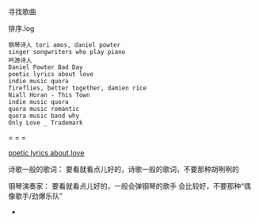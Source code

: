 
寻找歌曲

排序.log
```
钢琴诗人 tori amos, daniel powter
singer songwriters who play piano
吟游诗人
Daniel Powter Bad Day
poetic lyrics about love
indie music quora
fireflies, better together, damien rice
Niall Horan - This Town
indie music quora
quora music romantic
quora music band why
Only Love _ Trademark
```

= = =

[poetic lyrics about love](https://pop.inquirer.net/2016/04/16-pop-songs-with-lyrics-that-work-as-poetry/)

诗歌一般的歌词：
要看就看点儿好的，诗歌一般的歌词，不要那种胡咧咧的

钢琴演奏家：
要看就看点儿好的，一般会弹钢琴的歌手 会比较好，不要那种“偶像歌手/劲爆乐队”

-
